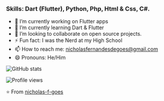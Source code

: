 ### Skills: Dart (Flutter), Python, Php, Html & Css, C#.

- 🔭 I’m currently working on Flutter apps
- 🌱 I’m currently learning Dart & Flutter
- 👯 I’m looking to collaborate on open source projects.
- ⚡ Fun fact: I was the Nerd at my High School
- 📫 How to reach me: [nicholasfernandesdegoes@gmail.com](mailto:nicholasfernandesdegoes@gmail.com)
- 😄 Pronouns: He/Him

![GitHub stats](https://github-readme-stats.vercel.app/api?username=nicholas-f-goes&show_icons=true)

![Profile views](https://gpvc.arturio.dev/nicholas-f-goes)

⭐️ From [nicholas-f-goes](https://github.com/nicholas-f-goes)
